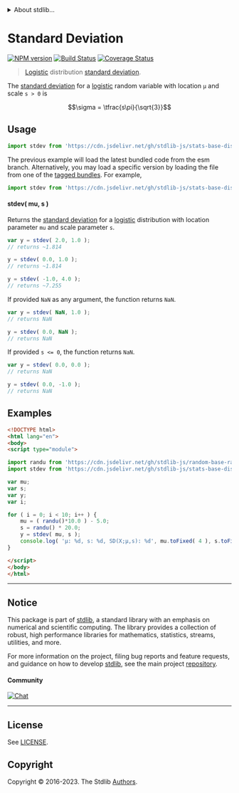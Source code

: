 <!--

@license Apache-2.0

Copyright (c) 2018 The Stdlib Authors.

Licensed under the Apache License, Version 2.0 (the "License");
you may not use this file except in compliance with the License.
You may obtain a copy of the License at

   http://www.apache.org/licenses/LICENSE-2.0

Unless required by applicable law or agreed to in writing, software
distributed under the License is distributed on an "AS IS" BASIS,
WITHOUT WARRANTIES OR CONDITIONS OF ANY KIND, either express or implied.
See the License for the specific language governing permissions and
limitations under the License.

-->


<details>
  <summary>
    About stdlib...
  </summary>
  <p>We believe in a future in which the web is a preferred environment for numerical computation. To help realize this future, we've built stdlib. stdlib is a standard library, with an emphasis on numerical and scientific computation, written in JavaScript (and C) for execution in browsers and in Node.js.</p>
  <p>The library is fully decomposable, being architected in such a way that you can swap out and mix and match APIs and functionality to cater to your exact preferences and use cases.</p>
  <p>When you use stdlib, you can be absolutely certain that you are using the most thorough, rigorous, well-written, studied, documented, tested, measured, and high-quality code out there.</p>
  <p>To join us in bringing numerical computing to the web, get started by checking us out on <a href="https://github.com/stdlib-js/stdlib">GitHub</a>, and please consider <a href="https://opencollective.com/stdlib">financially supporting stdlib</a>. We greatly appreciate your continued support!</p>
</details>

# Standard Deviation

[![NPM version][npm-image]][npm-url] [![Build Status][test-image]][test-url] [![Coverage Status][coverage-image]][coverage-url] <!-- [![dependencies][dependencies-image]][dependencies-url] -->

> [Logistic][logistic-distribution] distribution [standard deviation][standard-deviation].

<!-- Section to include introductory text. Make sure to keep an empty line after the intro `section` element and another before the `/section` close. -->

<section class="intro">

The [standard deviation][standard-deviation] for a [logistic][logistic-distribution] random variable with location `μ` and scale `s > 0` is

<!-- <equation class="equation" label="eq:logistic_stdev" align="center" raw="\sigma = \tfrac{s\pi}{\sqrt{3}}" alt="Standard deviation for a logistic distribution."> -->

```math
\sigma = \tfrac{s\pi}{\sqrt{3}}
```

<!-- <div class="equation" align="center" data-raw-text="\sigma = \tfrac{s\pi}{\sqrt{3}}" data-equation="eq:logistic_stdev">
    <img src="https://cdn.jsdelivr.net/gh/stdlib-js/stdlib@51534079fef45e990850102147e8945fb023d1d0/lib/node_modules/@stdlib/stats/base/dists/logistic/stdev/docs/img/equation_logistic_stdev.svg" alt="Standard deviation for a logistic distribution.">
    <br>
</div> -->

<!-- </equation> -->

</section>

<!-- /.intro -->

<!-- Package usage documentation. -->



<section class="usage">

## Usage

```javascript
import stdev from 'https://cdn.jsdelivr.net/gh/stdlib-js/stats-base-dists-logistic-stdev@esm/index.mjs';
```
The previous example will load the latest bundled code from the esm branch. Alternatively, you may load a specific version by loading the file from one of the [tagged bundles](https://github.com/stdlib-js/stats-base-dists-logistic-stdev/tags). For example,

```javascript
import stdev from 'https://cdn.jsdelivr.net/gh/stdlib-js/stats-base-dists-logistic-stdev@v0.1.1-esm/index.mjs';
```

#### stdev( mu, s )

Returns the [standard deviation][standard-deviation] for a [logistic][logistic-distribution] distribution with location parameter `mu` and scale parameter `s`.

```javascript
var y = stdev( 2.0, 1.0 );
// returns ~1.814

y = stdev( 0.0, 1.0 );
// returns ~1.814

y = stdev( -1.0, 4.0 );
// returns ~7.255
```

If provided `NaN` as any argument, the function returns `NaN`.

```javascript
var y = stdev( NaN, 1.0 );
// returns NaN

y = stdev( 0.0, NaN );
// returns NaN
```

If provided `s <= 0`, the function returns `NaN`.

```javascript
var y = stdev( 0.0, 0.0 );
// returns NaN

y = stdev( 0.0, -1.0 );
// returns NaN
```

</section>

<!-- /.usage -->

<!-- Package usage notes. Make sure to keep an empty line after the `section` element and another before the `/section` close. -->

<section class="notes">

</section>

<!-- /.notes -->

<!-- Package usage examples. -->

<section class="examples">

## Examples

<!-- eslint no-undef: "error" -->

```html
<!DOCTYPE html>
<html lang="en">
<body>
<script type="module">

import randu from 'https://cdn.jsdelivr.net/gh/stdlib-js/random-base-randu@esm/index.mjs';
import stdev from 'https://cdn.jsdelivr.net/gh/stdlib-js/stats-base-dists-logistic-stdev@esm/index.mjs';

var mu;
var s;
var y;
var i;

for ( i = 0; i < 10; i++ ) {
    mu = ( randu()*10.0 ) - 5.0;
    s = randu() * 20.0;
    y = stdev( mu, s );
    console.log( 'µ: %d, s: %d, SD(X;µ,s): %d', mu.toFixed( 4 ), s.toFixed( 4 ), y.toFixed( 4 ) );
}

</script>
</body>
</html>
```

</section>

<!-- /.examples -->

<!-- Section to include cited references. If references are included, add a horizontal rule *before* the section. Make sure to keep an empty line after the `section` element and another before the `/section` close. -->

<section class="references">

</section>

<!-- /.references -->

<!-- Section for related `stdlib` packages. Do not manually edit this section, as it is automatically populated. -->

<section class="related">

</section>

<!-- /.related -->

<!-- Section for all links. Make sure to keep an empty line after the `section` element and another before the `/section` close. -->


<section class="main-repo" >

* * *

## Notice

This package is part of [stdlib][stdlib], a standard library with an emphasis on numerical and scientific computing. The library provides a collection of robust, high performance libraries for mathematics, statistics, streams, utilities, and more.

For more information on the project, filing bug reports and feature requests, and guidance on how to develop [stdlib][stdlib], see the main project [repository][stdlib].

#### Community

[![Chat][chat-image]][chat-url]

---

## License

See [LICENSE][stdlib-license].


## Copyright

Copyright &copy; 2016-2023. The Stdlib [Authors][stdlib-authors].

</section>

<!-- /.stdlib -->

<!-- Section for all links. Make sure to keep an empty line after the `section` element and another before the `/section` close. -->

<section class="links">

[npm-image]: http://img.shields.io/npm/v/@stdlib/stats-base-dists-logistic-stdev.svg
[npm-url]: https://npmjs.org/package/@stdlib/stats-base-dists-logistic-stdev

[test-image]: https://github.com/stdlib-js/stats-base-dists-logistic-stdev/actions/workflows/test.yml/badge.svg?branch=v0.1.1
[test-url]: https://github.com/stdlib-js/stats-base-dists-logistic-stdev/actions/workflows/test.yml?query=branch:v0.1.1

[coverage-image]: https://img.shields.io/codecov/c/github/stdlib-js/stats-base-dists-logistic-stdev/main.svg
[coverage-url]: https://codecov.io/github/stdlib-js/stats-base-dists-logistic-stdev?branch=main

<!--

[dependencies-image]: https://img.shields.io/david/stdlib-js/stats-base-dists-logistic-stdev.svg
[dependencies-url]: https://david-dm.org/stdlib-js/stats-base-dists-logistic-stdev/main

-->

[chat-image]: https://img.shields.io/gitter/room/stdlib-js/stdlib.svg
[chat-url]: https://app.gitter.im/#/room/#stdlib-js_stdlib:gitter.im

[stdlib]: https://github.com/stdlib-js/stdlib

[stdlib-authors]: https://github.com/stdlib-js/stdlib/graphs/contributors

[umd]: https://github.com/umdjs/umd
[es-module]: https://developer.mozilla.org/en-US/docs/Web/JavaScript/Guide/Modules

[deno-url]: https://github.com/stdlib-js/stats-base-dists-logistic-stdev/tree/deno
[umd-url]: https://github.com/stdlib-js/stats-base-dists-logistic-stdev/tree/umd
[esm-url]: https://github.com/stdlib-js/stats-base-dists-logistic-stdev/tree/esm
[branches-url]: https://github.com/stdlib-js/stats-base-dists-logistic-stdev/blob/main/branches.md

[stdlib-license]: https://raw.githubusercontent.com/stdlib-js/stats-base-dists-logistic-stdev/main/LICENSE

[logistic-distribution]: https://en.wikipedia.org/wiki/Logistic_distribution

[standard-deviation]: https://en.wikipedia.org/wiki/Standard_deviation

</section>

<!-- /.links -->
